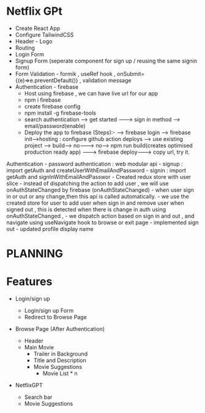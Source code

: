 # Netflix GPt

- Create React App
- Configure TailwindCSS
- Header - Logo
- Routing
- Login Form
- Signup Form (seperate component for sign up / reusing the same signin form)
- Form Validation - formik , useRef hook , onSubmit={(e)=>e.preventDefault()} , validation message
- Authentication - firebase 
    - Host using firebase , we can have live url for our app
    - npm i firebase
    - create firebase config
    - npm install -g firebase-tools
    - search authentication --> get started ---> sign in method --> email/password(enable)
    - Deploy the app to firebase (Steps):-
    --> firebase login 
    --> firebase init-->hosting : configure github action deploys --> use existing project --> build--> no---> no--> npm run build(creates optimised production ready app)
    ---> firebase deploy---> copy url, try it.

 Authentication 
    - password authentication :  web modular api
    - signup : import getAuth and createUserWithEmailAndPassword 
    - signin : import getAuth and signInWithEmailAndPasswor 
    - Created redux store with user slice
    - instead of dispatching the action to add user , we will use onAuthStateChanged by firebase 
    (onAuthStateChanged) - when user sign in or out or any change,then  this api is called automatically.
    - we use the created store for user to add user when sign in and remove user when signed out , this is detected when there is change in auth using onAuthStateChanged , 
    - we dispatch action based on sign in and out , and navigate using useNavigate hook to browse or exit page
    - implemented sign out
    - updated profile display name

# PLANNING
# Features 
- Login/sign up
    - Login/sign up Form
    - Redirect to Browse Page

- Browse Page (After Authentication)
    - Header
    - Main Movie
        - Trailer in Background
        - Title and Description
        - Movie Suggestions
            - Movie List * n

- NetflixGPT
    - Search bar            
    - Movie Suggestions

    
                